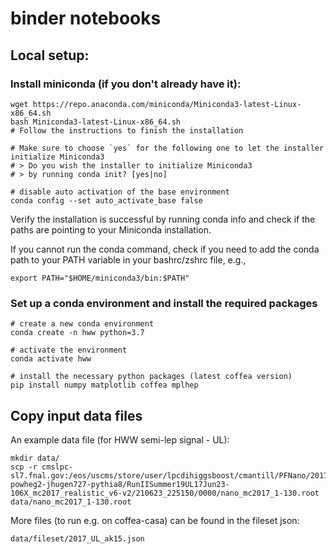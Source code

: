 # binder notebooks

## Local setup:

### Install miniconda (if you don't already have it):
```
wget https://repo.anaconda.com/miniconda/Miniconda3-latest-Linux-x86_64.sh
bash Miniconda3-latest-Linux-x86_64.sh
# Follow the instructions to finish the installation

# Make sure to choose `yes` for the following one to let the installer initialize Miniconda3
# > Do you wish the installer to initialize Miniconda3
# > by running conda init? [yes|no]

# disable auto activation of the base environment
conda config --set auto_activate_base false
```
Verify the installation is successful by running conda info and check if the paths are pointing to your Miniconda installation.

If you cannot run the conda command, check if you need to add the conda path to your PATH variable in your bashrc/zshrc file, e.g.,
```
export PATH="$HOME/miniconda3/bin:$PATH"
```

### Set up a conda environment and install the required packages
```
# create a new conda environment
conda create -n hww python=3.7

# activate the environment
conda activate hww

# install the necessary python packages (latest coffea version)
pip install numpy matplotlib coffea mplhep
```

## Copy input data files
An example data file (for HWW semi-lep signal - UL):
```
mkdir data/
scp -r cmslpc-sl7.fnal.gov:/eos/uscms/store/user/lpcdihiggsboost/cmantill/PFNano/2017_UL_ak15/GluGluHToWWToLNuQQ_M125_TuneCP5_PSweight_13TeV-powheg2-jhugen727-pythia8/RunIISummer19UL17Jun23-106X_mc2017_realistic_v6-v2/210623_225150/0000/nano_mc2017_1-130.root data/nano_mc2017_1-130.root
```

More files (to run e.g. on coffea-casa) can be found in the fileset json:
```
data/fileset/2017_UL_ak15.json 
```

